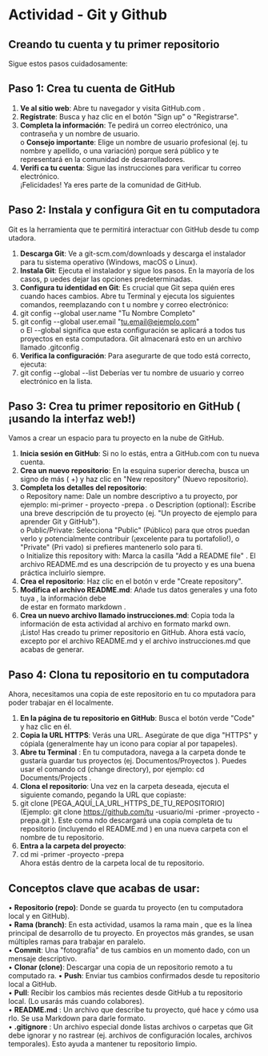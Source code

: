 # Actividad - Git y Github

## __Creando tu cuenta y tu primer repositorio__ 
Sigue estos pasos cuidadosamente:  
## Paso 1: Crea tu cuenta de GitHub  
1. **Ve al sitio web**:  Abre tu navegador y visita GitHub.com . 
2. **Regístrate**:  Busca y haz clic en el botón "Sign up" o "Registrarse".  
3. **Completa la información**:  Te pedirá un correo electrónico, una contraseña y un nombre de usuario.  
o **Consejo importante**:  Elige un nombre de usuario profesional  (ej. tu nombre y apellido, o 
una variación) porque será público y te representará en la comunidad de desarrolladores.  
4. **Verifi ca tu cuenta**:  Sigue las instrucciones para verificar tu correo electrónico.  
¡Felicidades! Ya eres parte de la comunidad de GitHub.  
## Paso 2: Instala y configura Git en tu computadora  
Git es la herramienta que te permitirá interactuar con GitHub desde tu comp utadora.  
1. **Descarga Git**:  Ve a git-scm.com/downloads  y descarga el instalador para tu sistema operativo 
(Windows, macOS o Linux).  
2. **Instala Git**:  Ejecuta el instalador y sigue los pasos. En la mayoría de los casos, p uedes dejar las 
opciones predeterminadas.  
3. **Configura tu identidad en Git**:  Es crucial que Git sepa quién eres cuando haces cambios. Abre tu 
Terminal   y ejecuta los siguientes comandos, reemplazando con t u nombre y correo electrónico:  
4. git config --global user.name "Tu Nombre Completo"  
5. git config --global user.email "tu.email@ejemplo.com"  
o El --global  significa que esta configuración se aplicará a todos tus proyectos en esta 
computadora. Git almacenará esto  en un archivo llamado .gitconfig . 
6. **Verifica la configuración**:  Para asegurarte de que todo está correcto, ejecuta:  
7. git config --global --list 
Deberías ver tu nombre de usuario y correo electrónico en la lista.  
## Paso 3: Crea tu primer repositorio en GitHub ( ¡usando la interfaz web!)  
Vamos a crear un espacio para tu proyecto en la nube de GitHub.  
1. **Inicia sesión en GitHub**:  Si no lo estás, entra a GitHub.com con tu nueva cuenta.  
2. **Crea un nuevo repositorio**:  En la esquina superior derecha, busca un signo de más ( +) y haz clic en 
"New repository" (Nuevo repositorio).  
3. **Completa los detalles del repositorio**:   
o Repository name:  Dale un nombre descriptivo a tu proyecto, por ejemplo: mi-primer -
proyecto -prepa . 
o Description (optional):  Escribe una breve descripción de tu proyecto (ej. "Un proyecto de 
ejemplo para aprender Git y GitHub").  
o Public/Private:  Selecciona "Public"  (Público) para que otros puedan verlo y 
potencialmente contribuir (¡excelente para tu portafolio!), o "Private" (Pri vado) si prefieres 
mantenerlo solo para ti.  
o Initialize this repository with:  Marca la casilla "Add a README file" . El archivo 
README.md  es una descripción de tu proyecto y es una buena práctica incluirlo siempre.  
4. **Crea el repositorio**:  Haz clic en el botón v erde "Create repository".  
5. **Modifica el archivo README.md**: Añade tus datos generales y una foto tuya , la información debe  
de estar en formato markdown . 
6. **Crea un nuevo archivo llamado instrucciones.md**: Copia toda la información de esta actividad al 
archivo en formato markd own.  
¡Listo! Has creado tu primer repositorio en GitHub. Ahora está vacío, excepto por el archivo README.md  y 
el archivo instrucciones.md que acabas de generar.  
## Paso 4: Clona tu repositorio en tu computadora  
Ahora, necesitamos una copia de este repositorio en tu co mputadora para poder trabajar en él localmente.  
1. **En la página de tu repositorio en GitHub**:  Busca el botón verde "Code" y haz clic en él.  
2. **Copia la URL HTTPS**:  Verás una URL. Asegúrate de que diga "HTTPS" y cópiala (generalmente 
hay un icono para copiar al por tapapeles).  
3. **Abre tu Terminal** : En tu computadora, navega a la carpeta donde te gustaría guardar tus proyectos 
(ej. Documentos/Proyectos ). Puedes usar el comando cd (change directory), por ejemplo: cd 
Documents/Projects . 
4. **Clona el repositorio**:  Una vez en la carpeta deseada, ejecuta el siguiente comando, pegando la URL 
que copiaste:  
5. git clone [PEGA_AQUÍ_LA_URL_HTTPS_DE_TU_REPOSITORIO]  
(Ejemplo: git clone https://github.com/tu -usuario/mi -primer -proyecto -prepa.git ). Este coma ndo 
descargará una copia completa de tu repositorio (incluyendo el README.md ) en una nueva carpeta 
con el nombre de tu repositorio.  
6. **Entra a la carpeta del proyecto**:   
7. cd mi -primer -proyecto -prepa  
Ahora estás dentro de la carpeta local de tu repositorio.  
## Conceptos clave que acabas de usar:  
• **Repositorio (repo)**:  Donde se guarda tu proyecto (en tu computadora local y en GitHub).  
• **Rama (branch)**:  En esta actividad, usamos la rama main , que es la línea principal de desarrollo de tu 
proyecto. En proyectos más grandes, se usan múltiples ramas para trabajar en paralelo.  
• **Commit**:  Una "fotografía" de tus cambios en un momento dado, con un mensaje descriptivo.  
• **Clonar (clone)**:  Descargar una copia de un repositorio remoto a tu computado ra.
• **Push**:  Enviar tus cambios confirmados desde tu repositorio local a GitHub.  
• **Pull**:  Recibir los cambios más recientes desde GitHub a tu repositorio local. (Lo usarás más cuando 
colabores).  
• **README.md** : Un archivo que describe tu proyecto, qué hace y cómo usa rlo. Se usa Markdown 
para darle formato.  
• **.gitignore** : Un archivo especial donde listas archivos o carpetas que Git debe ignorar y no rastrear 
(ej. archivos de configuración locales, archivos temporales). Esto ayuda a mantener tu repositorio 
limpio.  
